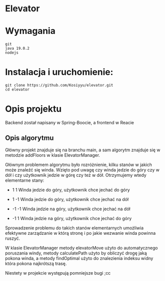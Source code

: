 # Elevator

# Wymagania
```
git
java 19.0.2
nodejs
```
# Instalacja i uruchomienie:
```
git clone https://github.com/Kosiyyu/elevator.git
cd elevator
```


# Opis projektu
Backend został napisany w Spring-Boocie, a frontend w Reacie

## Opis algorytmu
Główny projekt znajduje się na branchu main, a sam algorytm znajduje się w metodzie addFloors w klasie ElevatorManager.

Głównym problemem algorytmu było rozróżnienie, kilku stanów w jakich może znaleźć się winda. Wzięto pod uwagę czy winda jedzie do góry czy w dół i czy użytkownik jedzie w górę czy też w dół. Otrzymujemy wtedy elementarne stany:
- 1 1 
Winda jedzie do góry, użytkownik chce jechać do góry

- 1 -1 
Winda jedzie do góry, użytkownik chce jechać na dół

- -1 -1 
Winda jedzie na góry, użytkownik chce jechać na dół

- -1 1
Winda jedzie na góry, użytkownik chce jechać do góry

Sprowadzenie problemu do takich stanów elementarnych umożliwia efektywne zarządzanie w którą stronę i po jakie wezwanie winda powinna ruszyć. 

W klasie ElevatorManager metody elevatorMove użyto do automatycznego poruszania windy, metody calculatePath użyto by obliczyć drogę jaką pokona winda, a metody findOptimal użyto do znalezienia indeksu widny która pokona najkrótszą trasę.

Niestety w projekcie występują pomniejsze bugi ;cc
